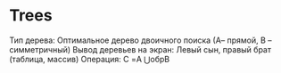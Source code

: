 # Trees
Тип дерева: Оптимальное дерево двоичного поиска (А– прямой, В – симметричный) Вывод деревьев на экран: Левый сын, правый брат (таблица, массив) Операция: С =A ⋃обрB
